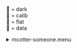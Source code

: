 &#x1F4D9;  = dark   
&#x1F4D5;  = calib   
&#x1F4D8;  = flat   
&#x1F4D7;  = data   
<details><summary>mcotter-someone.menu</summary><blockquote><pre><details><summary>mcotter-someone.cbk</summary><blockquote><pre><details><summary>setupflat.rcp</summary><blockquote><pre>diffuser	in
cover	out
occ	out
shut	out
calib	out

Integration:0.00 minutes.  Hardware:1.00 minutes. total:1.00 minutes  </pre></blockquote></details><details><summary>setupdark.rcp</summary><blockquote><pre>shut	in

Integration:0.00 minutes.  Hardware:0.00 minutes. total:0.00 minutes  </pre></blockquote></details><details><summary>&#x1F4D9; dark_01wave_1beam_16sums_10rep_both.rcp</summary><blockquote><pre>shut	in
&#x1F4D9; data	rcam	both	656.28	16
&#x1F4D9; data	rcam	both	656.28	16
&#x1F4D9; data	rcam	both	656.28	16
&#x1F4D9; data	rcam	both	656.28	16
&#x1F4D9; data	rcam	both	656.28	16
&#x1F4D9; data	rcam	both	656.28	16
&#x1F4D9; data	rcam	both	656.28	16
&#x1F4D9; data	rcam	both	656.28	16
&#x1F4D9; data	rcam	both	656.28	16
&#x1F4D9; data	rcam	both	656.28	16

Integration:0.90 minutes.  Hardware:0.00 minutes. total:0.90 minutes  </pre></blockquote></details><details><summary>&#x1F4D9; 530_fw.rcp</summary><blockquote><pre>prefilterrange	530

Integration:0.00 minutes.  Hardware:0.42 minutes. total:0.42 minutes  </pre></blockquote></details><details><summary>setupflat.rcp</summary><blockquote><pre>diffuser	in
cover	out
occ	out
shut	out
calib	out

Integration:0.00 minutes.  Hardware:0.67 minutes. total:0.67 minutes  </pre></blockquote></details><details><summary>mcotter-530_5wave__2beam_16sum_4rep_both.rcp</summary><blockquote><pre>data	rcam	both	530.23	16
data	rcam	both	530.26	16
data	rcam	both	530.29	16
data	rcam	both	530.32	16
data	rcam	both	530.35	16
data	tcam	both	530.23	16
data	tcam	both	530.26	16
data	tcam	both	530.29	16
data	tcam	both	530.32	16
data	tcam	both	530.35	16
data	rcam	both	530.23	16
data	rcam	both	530.26	16
data	rcam	both	530.29	16
data	rcam	both	530.32	16
data	rcam	both	530.35	16
data	tcam	both	530.23	16
data	tcam	both	530.26	16
data	tcam	both	530.29	16
data	tcam	both	530.32	16
data	tcam	both	530.35	16
data	rcam	both	530.23	16
data	rcam	both	530.26	16
data	rcam	both	530.29	16
data	rcam	both	530.32	16
data	rcam	both	530.35	16
data	tcam	both	530.23	16
data	tcam	both	530.26	16
data	tcam	both	530.29	16
data	tcam	both	530.32	16
data	tcam	both	530.35	16
data	rcam	both	530.23	16
data	rcam	both	530.26	16
data	rcam	both	530.29	16
data	rcam	both	530.32	16
data	rcam	both	530.35	16
data	tcam	both	530.23	16
data	tcam	both	530.26	16
data	tcam	both	530.29	16
data	tcam	both	530.32	16
data	tcam	both	530.35	16

Integration:3.61 minutes.  Hardware:0.00 minutes. total:3.61 minutes  </pre></blockquote></details>
Integration:4.52 minutes.  Hardware:2.08 minutes. total:6.60 minutes  </pre></blockquote></details></pre></blockquote></details>